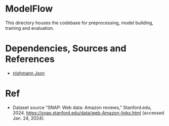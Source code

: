 # ModelFlow

This directory houses the codebase for preprocessing, model building, training and evaluation.

# Dependencies, Sources and References

- [nlohmann Json](https://github.com/nlohmann/json/blob/develop/single_include/nlohmann/json.hpp)

# Ref
- Dataset source “SNAP: Web data: Amazon reviews,” Stanford.edu, 2024. https://snap.stanford.edu/data/web-Amazon-links.html (accessed Jan. 24, 2024).
‌
